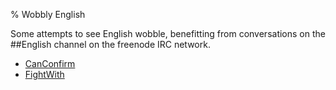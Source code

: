 % Wobbly English

Some attempts to see English wobble, benefitting from conversations on the ##English channel on the freenode IRC network.

* [CanConfirm](CanConfirm.html)
* [FightWith](FightWith.html)
